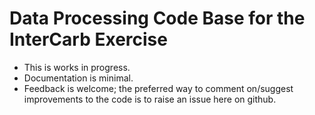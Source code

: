 # Data Processing Code Base for the InterCarb Exercise

+ This is works in progress.
+ Documentation is minimal.
+ Feedback is welcome; the preferred way to comment on/suggest improvements to the code is to raise an issue here on github.
